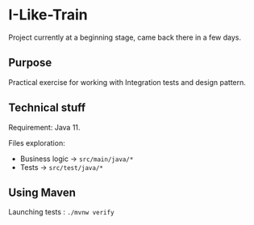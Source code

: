 # I-Like-Train

Project currently at a beginning stage, came back there in a few days.

## Purpose

Practical exercise for working with Integration tests and design pattern.

## Technical stuff

Requirement: Java 11.

Files exploration:
- Business logic -> `src/main/java/*`
- Tests -> `src/test/java/*`

## Using Maven

Launching tests : `./mvnw verify`
